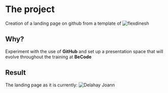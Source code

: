 # The project

Creation of a landing page on github from a template of ![flexdinesh](https://github.com/flexdinesh/dev-landing-page#github-pages)

## Why?


Experiment with the use of __GitHub__ and set up a presentation space that will evolve throughout the training at __BeCode__


## Result

The landing page as it is currently: ![Delahay Joann](https://delahayjoann.github.io/)


